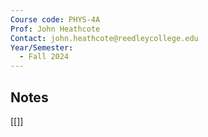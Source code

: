 ```yaml
---
Course code: PHYS-4A
Prof: John Heathcote
Contact: john.heathcote@reedleycollege.edu
Year/Semester:
  - Fall 2024
---
```

## Notes
[[]]